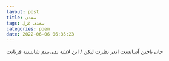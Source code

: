 ```yaml
---
layout: post
title: سعدی
tags: سعدی غزل
categories: poem
date: 2022-06-06 06:35:23
---
```


جان باختن آسانست اندر نظرت لیکن / این لاشه نمی‌بینم شایسته قربانت
